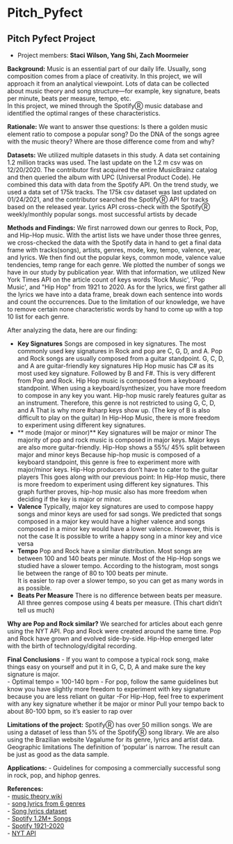 # Pitch_Pyfect

## Pitch Pyfect Project
- Project members:  **Staci Wilson, Yang Shi, Zach Moormeier**

**Background:**
	Music is an essential part of our daily life.  Usually, song composition comes from a place of creativity.  In this project, we will approach it from an analytical viewpoint.  Lots of data can be collected about music theory and song structure—for example, key signature, beats per minute, beats per measure, tempo, etc.    
	In this project, we mined through the SpotifyⓇ music database and identified the optimal ranges of these characteristics.

**Rationale:**
	We want to answer thse questions: Is there a golden music element ratio to compose a popular song? Do the DNA of the songs agree with the music theory? Where are those difference come from and why?

**Datasets:**
	We utilized multiple datasets in this study. A data set containing 1.2 million tracks was used. The last update on the 1.2 m csv was on 12/20/2020. The contributor first acquired the entire MusicBrainz catalog and then queried the album with UPC (Universal Product Code).  He combined this data with data from the Spotify API. On the trend study, we used a data set of 175k tracks. The 175k csv dataset was last updated on 01/24/2021, and the contributor searched the SpotifyⓇ API for tracks based on the released year.
Lyrics API cross-check with the SpotifyⓇ  weekly/monthly popular songs. most successful artists by decade

**Methods and Findings:**
	We first narrowed down our genres to Rock, Pop, and Hip-Hop music. With the artist lists we have under those three genres, we cross-checked the data with the Spotify data in hand to get a final data frame with tracks(songs), artists, genres, mode, key, tempo, valence, year, and lyrics. We then find out the popular keys, common mode, valence value tendencies, temp range for each genre. We plotted the number of songs we have in our study by publication year. With that information, we utilized New York Times API on the article count of keys words 'Rock Music', 'Pop Music', and "Hip Hop" from 1921 to 2020. As for the lyrics, we first gather all the lyrics we have into a data frame, break down each sentence into words and count the occurrences. Due to the limitation of our knowledge, we have to remove certain none characteristic words by hand to come up with a top 10 list for each genre.

After analyzing the data, here are our finding:

- **Key Signatures**
	Songs are composed in key signatures. The most commonly used key signatures in Rock and pop are C, G, D, and A.
	Pop and Rock songs are usually composed from a guitar standpoint.  G, C, D, and A are guitar-friendly key signatures
	Hip Hop music has C# as its most used key signature.  Followed by B and F#.  This is very different from Pop and Rock.
	Hip Hop music is composed from a keyboard standpoint.  When using a keyboard/synthesizer, you have more freedom to compose in any key you want.
	Hip-hop music rarely features guitar as an instrument.  Therefore, this genre is not restricted to using G, C, D, and A 
	That is why more #sharp keys show up. (The key of B is also difficult to play on the guitar)
	In Hip-Hop Music, there is more freedom to experiment using different key signatures.
- ** mode (major or minor)**
	Key signatures will be major or minor
	The majority of pop and rock music is composed in major keys. 
	Major keys are also more guitar-friendly. 
	Hip-Hop shows a 55%/ 45% split between major and minor keys 
	Because hip-hop music is composed of a keyboard standpoint, this genre is free to experiment more with major/minor keys.
	Hip-Hop producers don’t have to cater to the guitar players
	This goes along with our previous point:
	In Hip-Hop music, there is more freedom to experiment using different key signatures.
	This graph further proves, hip-hop music also has more freedom when deciding if the key is major or minor.
- **Valence**
	Typically, major key signatures are used to compose happy songs and minor keys are used for sad songs.
	We predicted that songs composed in a major key would have a higher valence and songs composed in a minor key would have a lower valence.
	However, this is not the case
	It is possible to write a happy song in a minor key and vice versa
- **Tempo**
	Pop and Rock have a similar distribution.  Most songs are between 100 and 140 beats per minute.
	Most of the Hip-Hop songs we studied have a slower tempo.  According to the histogram, most songs lie between the range of 80 to 100 beats per minute.  
	It is easier to rap over a slower tempo, so you can get as many words in as possible. 
- **Beats Per Measure**
	There is no difference between beats per measure. All three genres compose using 4 beats per measure. (This chart didn’t tell us much)

**Why are Pop and Rock similar?**
	We searched for articles about each genre using the NYT API.  Pop and Rock were created around the same time. Pop and Rock have grown and evolved side-by-side.
	Hip-Hop emerged later with the birth of technology/digital recording.

**Final Conclusions**
	- If you want to compose a typical rock song, make things easy on yourself and put it in G, C, D, A and make sure the key signature is major.  
	- Optimal tempo = 100-140 bpm
	- For pop, follow the same guidelines but know you have slightly more freedom to experiment with key signature because you are less reliant on guitar
	-For Hip-Hop,  feel free to experiment with any key signature whether it be major or minor
	Pull your tempo back to about 80-100 bpm, so it’s easier to rap over


**Limitations of the project:**
	SpotifyⓇ has over 50 million songs.  We are using a dataset of less than 5% of the SpotifyⓇ song library. 
	We are also using the Brazilian website Vagalume for its genre, lyrics and artist data.
	Geographic limitations 
	The definition of ‘popular’ is narrow.
	The result can be just as good as the data sample.

**Applications:**
	- Guidelines for composing a commercially successful song in rock, pop, and hiphop genres. <br>
	
**References:** <br>
	- [music theory wiki](https://en.wikipedia.org/wiki/Music_theory) <br>
	- [song lyrics from 6 genres](https://www.kaggle.com/neisse/scrapped-lyrics-from-6-genres)  <br>
	- [Song lyrics dataset](https://www.kaggle.com/deepshah16/song-lyrics-dataset)  <br>
	- [Spotify 1.2M+ Songs](https://www.kaggle.com/rodolfofigueroa/spotify-12m-songs)  <br>
	- [Spotify 1921-2020](https://www.kaggle.com/yamaerenay/spotify-dataset-19212020-160k-tracks)  <br>
	- [NYT API](https://developer.nytimes.com/docs/articlesearch-product/1/overview)  <br>
	
